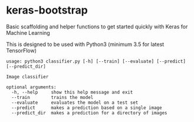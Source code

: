 # keras-bootstrap
Basic scaffolding and helper functions to get started quickly with Keras for Machine Learning

This is designed to be used with Python3 (minimum 3.5 for latest TensorFlow)

```
usage: python3 classifier.py [-h] [--train] [--evaluate] [--predict] [--predict_dir]

Image classifier

optional arguments:
  -h, --help     show this help message and exit
  --train        trains the model
  --evaluate     evaluates the model on a test set
  --predict      makes a prediction based on a single image
  --predict_dir  makes a prediction for a directory of images
```